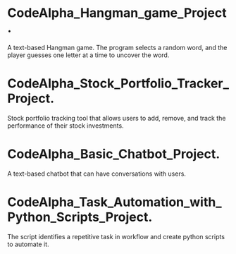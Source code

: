 # CodeAlpha_Hangman_game_Project.
A text-based Hangman game. The program selects a random word, and the player guesses one letter at a time to uncover the word.
# CodeAlpha_Stock_Portfolio_Tracker_Project.
Stock portfolio tracking tool that allows users
to add, remove, and track the performance of their
stock investments.
# CodeAlpha_Basic_Chatbot_Project.
A text-based chatbot that can have
conversations with users.
# CodeAlpha_Task_Automation_with_Python_Scripts_Project.
The script identifies a repetitive task in workflow and create python scripts to automate it.

